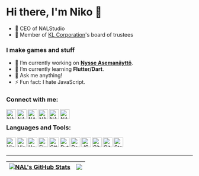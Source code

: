 # Hi there, I'm Niko 👋
- 👔 CEO of NALStudio
- 👥 Member of [KL Corporation](https://github.com/KL-Corporation)'s board of trustees

### I make games and stuff
- 🔭 I’m currently working on <b>[Nysse Asemanäyttö](https://github.com/NALStudio/Nysse-Asemanaytto-V2)</b>.
- 🌱 I’m currently learning <b>Flutter/Dart</b>.
- 💬 Ask me anything!
- ⚡ Fun fact: I hate JavaScript.

### Connect with me:

[<img align="left" title="NALStudio | YouTube" height="26px" src="https://cdn.jsdelivr.net/npm/simple-icons@v12/icons/youtube.svg" />](https://www.youtube.com/channel/UCNksI7dqXOdOisfD0Ps3oKg)
[<img align="left" title="NALStudio | Instagram" height="26px" src="https://cdn.jsdelivr.net/npm/simple-icons@v12/icons/instagram.svg" />](https://instagram.com/niko.a.leinonen)
[<img align="left" title="NALStudio | Steam" height="26px" src="https://cdn.jsdelivr.net/npm/simple-icons@v12/icons/steam.svg" />](https://steamcommunity.com/id/NALStudio)
<img align="left" title="NALStudio | Xbox" height="26px" src="https://cdn.jsdelivr.net/npm/simple-icons@v12/icons/xbox.svg" />
[<img align="left" title="NALStudio | Spotify" height="26px" src="https://cdn.jsdelivr.net/npm/simple-icons@v12/icons/spotify.svg" />](https://open.spotify.com/user/nikoalex2005)
[<img align="left" title="NALStudio | Discord" height="26px" src="https://cdn.jsdelivr.net/npm/simple-icons@v12/icons/discord.svg" />](https://discord.com/users/340460001564819456)

<br />

### Languages and Tools:

[<img align="left" title="Visual Studio 2022" height="26px" src="https://visualstudio.microsoft.com/wp-content/uploads/2021/10/Product-Icon.svg" />](https://visualstudio.com)
[<img align="left" title="Visual Studio Code" height="26px" src="https://upload.wikimedia.org/wikipedia/commons/9/9a/Visual_Studio_Code_1.35_icon.svg" />](https://code.visualstudio.com)
[<img align="left" title="Unity" height="26px" src="https://cdn4.iconfinder.com/data/icons/logos-brands-5/24/unity-512.png" />](https://unity.com)
[<img align="left" title="Flutter" height="26px" src="https://storage.googleapis.com/cms-storage-bucket/4fd5520fe28ebf839174.svg" />](https://flutter.dev/)
[<img align="left" title="C#" height="26px" src="https://upload.wikimedia.org/wikipedia/commons/d/d2/C_Sharp_Logo_2023.svg" />](https://dotnet.microsoft.com/en-us/languages/csharp)
[<img align="left" title="Python" height="26px" src="https://upload.wikimedia.org/wikipedia/commons/c/c3/Python-logo-notext.svg" />](https://www.python.org)
[<img align="left" title="Dart" height="26px" src="https://upload.wikimedia.org/wikipedia/commons/a/a2/Dart_programming_language_logo_icon.svg" />](https://dart.dev/)
[<img align="left" title="JSON" height="26px" src="https://upload.wikimedia.org/wikipedia/commons/c/c9/JSON_vector_logo.svg" />](https://www.json.org)
[<img align="left" title="Git" height="26px" src="https://upload.wikimedia.org/wikipedia/commons/c/c5/Git_Icon.svg" />](https://git-scm.com)
[<img align="left" title="GitHub" height="26px" src="https://upload.wikimedia.org/wikipedia/commons/a/ae/Github-desktop-logo-symbol.svg" />](https://github.com)
[<img align="left" title="Stack Overflow" height="26px" src="https://upload.wikimedia.org/wikipedia/commons/e/ef/Stack_Overflow_icon.svg" />](https://stackoverflow.com)

<br />
<br />

---

| <a href="https://github.com/NALStudio"><img align="center" title="NAL's GitHub Stats" src="https://github-readme-stats.vercel.app/api?username=nalstudio&show_icons=true&include_all_commits=true&count_private=true&hide=contribs&hide_border=true&theme=transparent" /></a> | <a href="https://github.com/NALStudio"><img align="center" src="https://github-readme-stats.vercel.app/api/top-langs/?username=nalstudio&layout=normal&hide=html&langs_count=3&size_weight=0.5&count_weight=0.5&hide_border=true&theme=transparent" /></a> |
| ------------- | ------------- |
